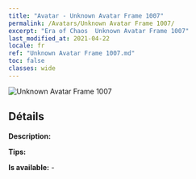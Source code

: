 ```yaml
---
title: "Avatar - Unknown Avatar Frame 1007"
permalink: /Avatars/Unknown Avatar Frame 1007/
excerpt: "Era of Chaos  Unknown Avatar Frame 1007"
last_modified_at: 2021-04-22
locale: fr
ref: "Unknown Avatar Frame 1007.md"
toc: false
classes: wide
---
```

 ![Unknown Avatar Frame 1007](/images/a/avatarFrame_7.png)

## Détails

 **Description:**  

 **Tips:**  

 **Is available:**  - 

